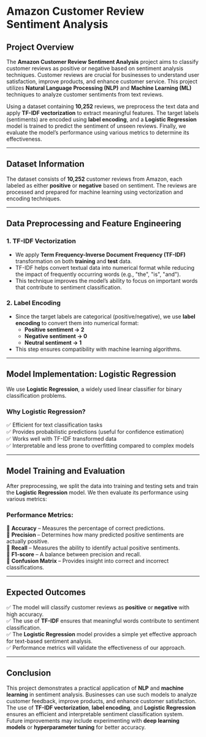 # **Amazon Customer Review Sentiment Analysis**  

## **Project Overview**  
The **Amazon Customer Review Sentiment Analysis** project aims to classify customer reviews as positive or negative based on sentiment analysis techniques. Customer reviews are crucial for businesses to understand user satisfaction, improve products, and enhance customer service. This project utilizes **Natural Language Processing (NLP)** and **Machine Learning (ML)** techniques to analyze customer sentiments from text reviews.  

Using a dataset containing **10,252** reviews, we preprocess the text data and apply **TF-IDF vectorization** to extract meaningful features. The target labels (sentiments) are encoded using **label encoding**, and a **Logistic Regression** model is trained to predict the sentiment of unseen reviews. Finally, we evaluate the model’s performance using various metrics to determine its effectiveness.  

---

## **Dataset Information**  
The dataset consists of **10,252** customer reviews from Amazon, each labeled as either **positive** or **negative** based on sentiment. The reviews are processed and prepared for machine learning using vectorization and encoding techniques.  

---

## **Data Preprocessing and Feature Engineering**  

### **1. TF-IDF Vectorization**  
- We apply **Term Frequency-Inverse Document Frequency (TF-IDF)** transformation on both **training** and **test** data.  
- TF-IDF helps convert textual data into numerical format while reducing the impact of frequently occurring words (e.g., "the", "is", "and").  
- This technique improves the model’s ability to focus on important words that contribute to sentiment classification.  

### **2. Label Encoding**  
- Since the target labels are categorical (positive/negative), we use **label encoding** to convert them into numerical format:  
  - **Positive sentiment → 2**  
  - **Negative sentiment → 0**
  - **Neutral sentiment → 1**  
- This step ensures compatibility with machine learning algorithms.  

---

## **Model Implementation: Logistic Regression**  
We use **Logistic Regression**, a widely used linear classifier for binary classification problems.  

### **Why Logistic Regression?**  
✅ Efficient for text classification tasks  
✅ Provides probabilistic predictions (useful for confidence estimation)  
✅ Works well with TF-IDF transformed data  
✅ Interpretable and less prone to overfitting compared to complex models  

---

## **Model Training and Evaluation**  
After preprocessing, we split the data into training and testing sets and train the **Logistic Regression** model. We then evaluate its performance using various metrics:  

### **Performance Metrics:**  
📌 **Accuracy** – Measures the percentage of correct predictions.  
📌 **Precision** – Determines how many predicted positive sentiments are actually positive.  
📌 **Recall** – Measures the ability to identify actual positive sentiments.  
📌 **F1-score** – A balance between precision and recall.  
📌 **Confusion Matrix** – Provides insight into correct and incorrect classifications.  

---

## **Expected Outcomes**  
✅ The model will classify customer reviews as **positive** or **negative** with high accuracy.  
✅ The use of **TF-IDF** ensures that meaningful words contribute to sentiment classification.  
✅ The **Logistic Regression** model provides a simple yet effective approach for text-based sentiment analysis.  
✅ Performance metrics will validate the effectiveness of our approach.  

---

## **Conclusion**  
This project demonstrates a practical application of **NLP** and **machine learning** in sentiment analysis. Businesses can use such models to analyze customer feedback, improve products, and enhance customer satisfaction. The use of **TF-IDF vectorization**, **label encoding**, and **Logistic Regression** ensures an efficient and interpretable sentiment classification system. Future improvements may include experimenting with **deep learning models** or **hyperparameter tuning** for better accuracy.  
